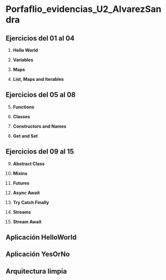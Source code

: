 # Porfaflio_evidencias_U2_AlvarezSandra

## Ejercicios del 01 al 04

1. **Hello World** 

2. **Variables**

3. **Maps**

4. **List, Maps and Iterables**

## Ejercicios del 05 al 08

5. **Functions**

6. **Classes**

7. **Constructors and Names**

8. **Get and Set**


## Ejercicios del 09 al 15

9. **Abstract Class**

10. **Mixins**

11. **Futures**

12. **Async Await**

13. **Try Catch Finally**

14. **Streams**

15. **Stream Await**


## Aplicación HelloWorld

## Aplicación YesOrNo

## Arquitectura limpia
